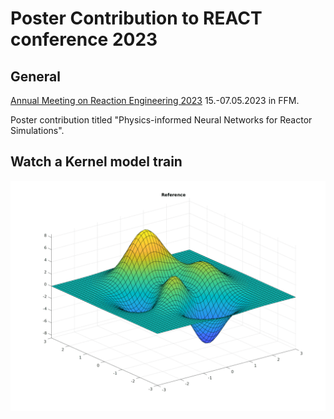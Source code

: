 # Poster Contribution to REACT conference 2023

## General
[Annual Meeting on Reaction Engineering 2023](https://dechema.de/en/REACT2023.html) 15.-07.05.2023 in FFM.  

Poster contribution titled "Physics-informed Neural Networks for Reactor Simulations".  

## Watch a Kernel model train

![](abb/VKOGA_Peaks.gif)
